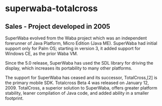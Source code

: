 # superwaba-totalcross
## Sales - Project developed in 2005

SuperWaba evolved from the Waba project which was an independent forerunner of Java Platform, Micro Edition (Java ME). SuperWaba had initial support only for Palm OS; starting in version 3, it added support for Windows CE, as the prior Waba VM.

Since the 5.0 release, SuperWaba has used the SDL library for driving the display, which increases its portability to many other platforms.

The support for SuperWaba has ceased and its successor, TotalCross,[2] is the primary mobile SDK. Totalcross Beta 4 was released on January 12, 2009. TotalCross, a superior solution to SuperWaba, offers greater platform stability, leaner compilation of Java code, and added ability in a smaller footprint.
